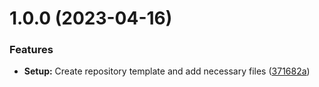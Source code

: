 # 1.0.0 (2023-04-16)


### Features

* **Setup:** Create repository template and add necessary files ([371682a](https://github.com/YU000jp/logseq-plugin-template-typescript/commit/371682a9b7762bdf08e164c057552728f13f248c))

